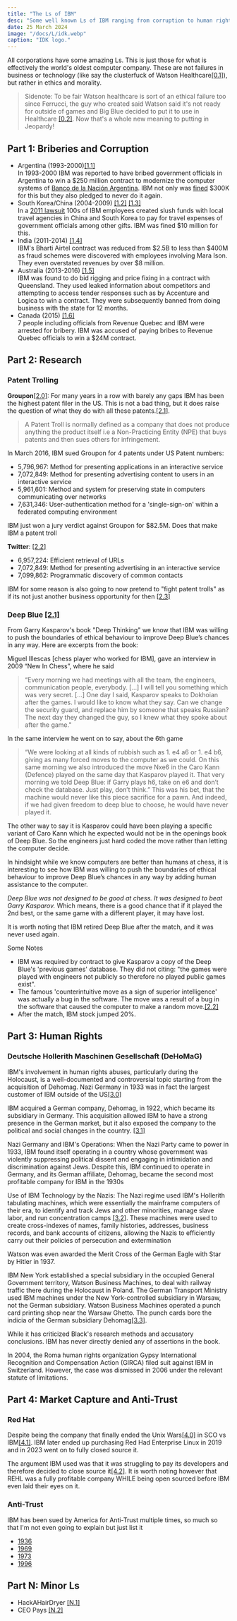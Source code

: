 ```yaml
---
title: "The Ls of IBM"
desc: "Some well known Ls of IBM ranging from corruption to human rights abuses. Not a comprehensive list but rather a collection of some of the most well known ones."
date: 25 March 2024
image: "/docs/L/idk.webp"
caption: "IDK logo."
---
```


All corporations have some amazing Ls. This is just those for what is effectively the world's oldest computer company. These are not failures in business or technology (like say the clusterfuck of Watson Healthcare[[0.1]](https://theconversation.com/from-a-deranged-provocateur-to-ibms-failed-ai-superproject-the-controversial-story-of-how-data-has-transformed-healthcare-189362)), but rather in ethics and morality.

> Sidenote: To be fair Watson healthcare is sort of an ethical failure too since Ferrucci, the guy who created said Watson said it's not ready for outside of games and Big Blue decided to put it to use in Healthcare [[0.2]](https://www.statnews.com/wp-content/uploads/2018/09/IBMs-Watson-recommended-unsafe-and-incorrect-cancer-treatments-STAT.pdf). Now that's a whole new meaning to putting in Jeopardy!

## Part 1: Briberies and Corruption
- Argentina (1993-2000)[[1.1]](https://www.nytimes.com/1996/03/09/business/ibm-contends-with-a-scandal-in-argentina.html) \
In 1993-2000 IBM was reported to have bribed government officials in Argentina to win a $250 million contract to modernize the computer systems of [Banco de la Nación Argentina](https://es.wikipedia.org/wiki/Caso_IBM-Banco_Naci%C3%B3n). IBM not only was [fined](https://www.wsj.com/articles/SB977440372530767305) $300K for this but they also pledged to never do it again.
- South Korea/China (2004-2009) [[1.2]](https://www.wsj.com/articles/SB10001424052748704608504576208634150691292) [[1.3]](https://www.reuters.com/article/idUSN18103187/)  \
In a [2011 lawsuit](https://www.sec.gov/files/litigation/complaints/2011/comp21889.pdf) 100s of IBM employees created slush funds with local travel agencies in China and South Korea to pay for travel expenses of government officials among other gifts. IBM was fined $10 million for this.
- India (2011-2014) [[1.4]](https://techcrunch.com/2014/03/24/ibm-india-battles-fraud-amid-scramble-to-save-its-2-5b-airtel-contract/) \
IBM's Bharti Airtel contract was reduced from $2.5B to less than $400M as fraud schemes were discovered with employees involving Mara Ison. They even overstated revenues by over $8 million.
- Australia (2013-2016) [[1.5]](https://www.itnews.com.au/news/queenslands-ibm-ban-lives-on-420969) \
IBM was found to do bid rigging and price fixing in a contract with Queensland. They used leaked information about competitors and attempting to access tender responses such as by Accenture and Logica to win a contract. They were subsequently banned from doing business with the state for 12 months.
- Canada (2015) [[1.6]](https://www.cbc.ca/news/canada/montreal/ibm-revenue-quebec-employees-arrested-in-upac-raid-1.2990211) \
7 people including officials from Revenue Quebec and IBM were arrested for bribery. IBM was accused of paying bribes to Revenue Quebec officials to win a $24M contract.

## Part 2: Research
### Patent Trolling
**Groupon**[[2.0]](https://www.markmanadvisors.com/blog/2018/8/2/is-ibm-a-patent-troll):
For many years in a row with barely any gaps IBM has been the highest patent filer in the US. This is not a bad thing, but it does raise the question of what they do with all these patents.[[2.1]](https://research.ibm.com/blog/Ibm-innovation-2022).

> A Patent Troll is normally defined as a company that does not produce anything the product itself i.e a Non-Practicing Entity (NPE) that buys patents and then sues others for infringement.

In March 2016, IBM sued Groupon for 4 patents under US Patent numbers:
- 5,796,967: Method for presenting applications in an interactive service
- 7,072,849: Method for presenting advertising content to users in an interactive service
- 5,961,601: Method and system for preserving state in computers communicating over networks
- 7,631,346: User-authentication method for a 'single-sign-on' within a federated computing environment

IBM just won a jury verdict against Groupon for $82.5M.  Does that make IBM a patent troll

**Twitter**: [[2.2]](https://techcrunch.com/2013/11/04/ibm-claims-twitter-infringes-on-at-least-3-of-its-patents-according-to-twitters-latest-s-1-update/)
- 6,957,224: Efficient retrieval of URLs
- 7,072,849: Method for presenting advertising in an interactive service
- 7,099,862: Programmatic discovery of common contacts

IBM for some reason is also going to now pretend to "fight patent trolls" as if its not just another business opportunity for then [[2.3]](https://www.techtarget.com/searchsoftwarequality/news/252476909/IBM-expands-patent-troll-fight-with-its-massive-IP-portfolio)


### Deep Blue [[2.1]](https://www.google.co.in/books/edition/Deep_Thinking/ffYZDQAAQBAJ)
From Garry Kasparov's book "Deep Thinking" we know that IBM was willing to push the boundaries of ethical behaviour to improve Deep Blue’s chances in any way. Here are excerpts from the book:

Miguel Illescas [chess player who worked for IBM], gave an interview in 2009 “New In Chess”, where he said

> “Every morning we had meetings with all the team, the engineers, communication people, everybody. […] I will tell you something which was very secret. […] One day I said, Kasparov speaks to Dokhoian after the games. I would like to know what they say. Can we change the security guard, and replace him by someone that speaks Russian? The next day they changed the guy, so I knew what they spoke about after the game."

In the same interview he went on to say, about the 6th game

> “We were looking at all kinds of rubbish such as 1. e4 a6 or 1. e4 b6, giving as many forced moves to the computer as we could. On this same morning we also introduced the move Nxe6 in the Caro Kann (Defence) played on the same day that Kasparov played it. That very morning we told Deep Blue: if Garry plays h6, take on e6 and don’t check the database. Just play, don’t think.” This was his bet, that the machine would never like this piece sacrifice for a pawn. And indeed, if we had given freedom to deep blue to choose, he would have never played it.

The other way to say it is Kasparov could have been playing a specific variant of Caro Kann which he expected would not be in the openings book of Deep Blue. So the engineers just hard coded the move rather than letting the computer decide.

In hindsight while we know computers are better than humans at chess, it is interesting to see how IBM was willing to push the boundaries of ethical behaviour to improve Deep Blue’s chances in any way by adding human assistance to the computer.

*Deep Blue was not designed to be good at chess. It was designed to beat Garry Kasparov.* Which means, there is a good chance that if it played the 2nd best, or the same game with a different player, it may have lost.

It is worth noting that IBM retired Deep Blue after the match, and it was never used again.

Some Notes
- IBM was required by contract to give Kasparov a copy of the Deep Blue's 'previous games' database. They did not citing: "the games were played with engineers not publicly so therefore no played public games exist".
- The famous 'counterintuitive move as a sign of superior intelligence' was actually a bug in the software. The move was a result of a bug in the software that caused the computer to make a random move.[[2.2]](https://www.wired.com/2012/09/deep-blue-computer-bug/)
- After the match, IBM stock jumped 20%.

## Part 3: Human Rights
### Deutsche Hollerith Maschinen Gesellschaft (DeHoMaG)
IBM's involvement in human rights abuses, particularly during the Holocaust, is a well-documented and controversial topic starting from the acquisition of Dehomag. Nazi Germany in 1933 was in fact the largest customer of IBM outside of the US[[3.0]](https://en.wikipedia.org/wiki/IBM_and_the_Holocaust)

IBM acquired a German company, Dehomag, in 1922, which became its subsidiary in Germany. This acquisition allowed IBM to have a strong presence in the German market, but it also exposed the company to the political and social changes in the country. [[3.1]](https://www.hbs.edu/faculty/Pages/item.aspx?num=34689)

Nazi Germany and IBM's Operations: When the Nazi Party came to power in 1933, IBM found itself operating in a country whose government was violently suppressing political dissent and engaging in intimidation and discrimination against Jews. Despite this, IBM continued to operate in Germany, and its German affiliate, Dehomag, became the second most profitable company for IBM in the 1930s

Use of IBM Technology by the Nazis: The Nazi regime used IBM's Hollerith tabulating machines, which were essentially the mainframe computers of their era, to identify and track Jews and other minorities, manage slave labor, and run concentration camps [[3.2]](https://www.wired.com/2001/02/did-ibm-help-nazis-in-wwii/). These machines were used to create cross-indexes of names, family histories, addresses, business records, and bank accounts of citizens, allowing the Nazis to efficiently carry out their policies of persecution and extermination

Watson was even awarded the Merit Cross of the German Eagle with Star by Hitler in 1937.

IBM New York established a special subsidiary in the occupied General Government territory, Watson Business Machines, to deal with railway traffic there during the Holocaust in Poland. The German Transport Ministry used IBM machines under the New York-controlled subsidiary in Warsaw, not the German subsidiary. Watson Business Machines operated a punch card printing shop near the Warsaw Ghetto. The punch cards bore the indicia of the German subsidiary Dehomag[[3.3]](https://www.sfgate.com/opinion/article/The-business-of-making-the-trains-to-Auschwitz-2821685.php).

While it has criticized Black's research methods and accusatory conclusions. IBM has never directly denied any of assertions in the book.

In 2004, the Roma human rights organization Gypsy International Recognition and Compensation Action (GIRCA) filed suit against IBM in Switzerland. However, the case was dismissed in 2006 under the relevant statute of limitations.

## Part 4: Market Capture and Anti-Trust
### Red Hat
Despite being the company that finally ended the Unix Wars[[4.0]](https://en.wikipedia.org/wiki/Unix_wars) in SCO vs IBM[[4.1]](https://en.wikipedia.org/wiki/SCO_Group,_Inc._v._International_Business_Machines_Corp.). IBM later ended up purchasing Red Had Enterprise Linux in 2019 and in 2023 went on to fully closed source it.

The argument IBM used was that it was struggling to pay its developers and therefore decided to close source it[[4.2]](https://www.redhat.com/en/blog/red-hats-commitment-open-source-response-gitcentosorg-changes). It is worth noting however that REHL was a fully profitable company WHILE being open sourced before IBM even laid their eyes on it.

### Anti-Trust
IBM has been sued by America for Anti-Trust multiple times, so much so that I'm not even going to explain but just list it
- [1936](https://supreme.justia.com/cases/federal/us/298/131/)
- [1969](https://www.justice.gov/atr/case-document/united-states-memorandum-1969-case)
- [1973](https://casetext.com/case/intl-business-machines-corp-v-united-states)
- [1996](https://supreme.justia.com/cases/federal/us/517/843/)

## Part N: Minor Ls
- HackAHairDryer [[N.1]](https://www.visibrain.com/en/blog/ibm-hackahairdryer-twitter-controversy/)
- CEO Pays [[N.2]](https://pastebin.com/sNxrA7QK)
